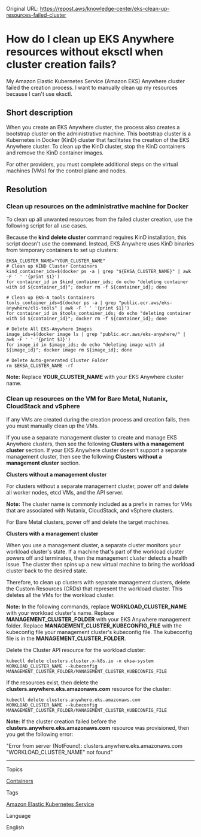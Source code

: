 Original URL: <https://repost.aws/knowledge-center/eks-clean-up-resources-failed-cluster>

# How do I clean up EKS Anywhere resources without eksctl when cluster creation fails?

My Amazon Elastic Kubernetes Service (Amazon EKS) Anywhere cluster failed the creation process. I want to manually clean up my resources because I can't use eksctl.

## Short description

When you create an EKS Anywhere cluster, the process also creates a bootstrap cluster on the administrative machine. This bootstrap cluster is a Kubernetes in Docker (KinD) cluster that facilitates the creation of the EKS Anywhere cluster. To clean up the KinD cluster, stop the KinD containers and remove the KinD container images.

For other providers, you must complete additional steps on the virtual machines (VMs) for the control plane and nodes.

## Resolution

### Clean up resources on the administrative machine for Docker

To clean up all unwanted resources from the failed cluster creation, use the following script for all use cases.

Because the **kind delete cluster** command requires KinD installation, this script doesn't use the command. Instead, EKS Anywhere uses KinD binaries from temporary containers to set up clusters:
    
    
    EKSA_CLUSTER_NAME="YOUR_CLUSTER_NAME"
    # Clean up KIND Cluster Containers  
    kind_container_ids=$(docker ps -a | grep "${EKSA_CLUSTER_NAME}" | awk -F ' ' '{print $1}')  
    for container_id in $kind_container_ids; do echo "deleting container with id ${container_id}"; docker rm -f ${container_id}; done
    
    # Clean up EKS-A tools Containers  
    tools_container_ids=$(docker ps -a | grep "public.ecr.aws/eks-anywhere/cli-tools" | awk -F ' ' '{print $1}')  
    for container_id in $tools_container_ids; do echo "deleting container with id ${container_id}"; docker rm -f ${container_id}; done  
    
    # Delete All EKS-Anywhere Images  
    image_ids=$(docker image ls | grep "public.ecr.aws/eks-anywhere/" | awk -F ' ' '{print $3}')  
    for image_id in $image_ids; do echo "deleting image with id ${image_id}"; docker image rm ${image_id}; done
    
    # Delete Auto-generated Cluster Folder  
    rm $EKSA_CLUSTER_NAME -rf

**Note:** Replace **YOUR_CLUSTER_NAME** with your EKS Anywhere cluster name.

### Clean up resources on the VM for Bare Metal, Nutanix, CloudStack and vSphere

If any VMs are created during the creation process and creation fails, then you must manually clean up the VMs.

If you use a separate management cluster to create and manage EKS Anywhere clusters, then see the following **Clusters with a management cluster** section. If your EKS Anywhere cluster doesn't support a separate management cluster, then see the following **Clusters without a management cluster** section.

**Clusters without a management cluster**

For clusters without a separate management cluster, power off and delete all worker nodes, etcd VMs, and the API server.

**Note:** The cluster name is commonly included as a prefix in names for VMs that are associated with Nutanix, CloudStack, and vSphere clusters.

For Bare Metal clusters, power off and delete the target machines.

**Clusters with a management cluster**

When you use a management cluster, a separate cluster monitors your workload cluster's state. If a machine that's part of the workload cluster powers off and terminates, then the management cluster detects a health issue. The cluster then spins up a new virtual machine to bring the workload cluster back to the desired state.

Therefore, to clean up clusters with separate management clusters, delete the Custom Resources (CRDs) that represent the workload cluster. This deletes all the VMs for the workload cluster.

**Note:** In the following commands, replace **WORKLOAD_CLUSTER_NAME** with your workload cluster's name. Replace **MANAGEMENT_CLUSTER_FOLDER** with your EKS Anywhere management folder. Replace **MANAGEMENT_CLUSTER_KUBECONFIG_FILE** with the kubeconfig file your management cluster's kubeconfig file. The kubeconfig file is in the **MANAGEMENT_CLUSTER_FOLDER**.

Delete the Cluster API resource for the workload cluster:
    
    
    kubectl delete clusters.cluster.x-k8s.io -n eksa-system WORKLOAD_CLUSTER_NAME --kubeconfig MANAGEMENT_CLUSTER_FOLDER/MANAGEMENT_CLUSTER_KUBECONFIG_FILE

If the resources exist, then delete the **clusters.anywhere.eks.amazonaws.com** resource for the cluster:
    
    
    kubectl delete clusters.anywhere.eks.amazonaws.com WORKLOAD_CLUSTER_NAME --kubeconfig MANAGEMENT_CLUSTER_FOLDER/MANAGEMENT_CLUSTER_KUBECONFIG_FILE

**Note:** If the cluster creation failed before the **clusters.anywhere.eks.amazonaws.com** resource was provisioned, then you get the following error:

"Error from server (NotFound): clusters.anywhere.eks.amazonaws.com "WORKLOAD_CLUSTER_NAME" not found"

* * *

Topics

[Containers](<https://repost.aws/topics/TAgOdRefu6ShempO3dWPEofg/containers>)

Tags

[Amazon Elastic Kubernetes Service](<https://repost.aws/tags/TA4IvCeWI1TE66q4jEj4Z9zg/amazon-elastic-kubernetes-service>)

Language

English

